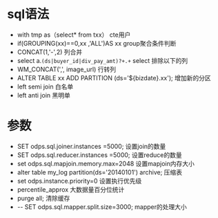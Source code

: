 # sql语法
- with tmp as（select* from txx） cte用户
- if(GROUPING(xx)==0,xx ,'ALL')AS xx group聚合条件判断
- CONCAT(1,'-',2) 列合并
- select a.`(ds|buyer_id|div_pay_amt)?+.+` select 排除以下的列
- WM_CONCAT(',', image_url)  行转列
- ALTER TABLE xx ADD PARTITION (ds='${bizdate}.xx'); 增加新的分区
- left semi join  白名单
- left anti join 黑明单

# 参数
- SET odps.sql.joiner.instances =5000; 设置join的数量
- SET odps.sql.reducer.instances =5000; 设置reduce的数量
- set odps.sql.mapjoin.memory.max=2048 设置mapjoin内存大小
- alter table my_log partition(ds='20140101') archive; 压缩表
- set odps.instance.priority=0 设置执行优先级
- percentile_approx 大数据量百分位统计
- purge all; 清除缓存
- -- SET odps.sql.mapper.split.size=3000; mapper的处理大小
